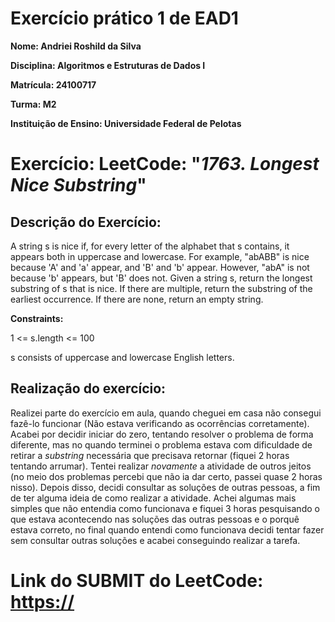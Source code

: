 # Exercício prático 1 de EAD1
 
**Nome: Andriei Roshild da Silva**

**Disciplina: Algoritmos e Estruturas de Dados I**

**Matrícula: 24100717**

**Turma: M2**
 
**Instituição de Ensino: Universidade Federal de Pelotas**

# Exercício: LeetCode: "_1763. Longest Nice Substring_"

## Descrição do Exercício:
A string s is nice if, for every letter of the alphabet that s contains, it appears both in uppercase and lowercase. For example, "abABB" is nice because 'A' and 'a' appear, and 'B' and 'b' appear. However, "abA" is not because 'b' appears, but 'B' does not.
Given a string s, return the longest substring of s that is nice. If there are multiple, return the substring of the earliest occurrence. If there are none, return an empty string.

**Constraints:**

1 <= s.length <= 100

s consists of uppercase and lowercase English letters.

## Realização do exercício:
Realizei parte do exercício em aula, quando cheguei em casa não consegui fazê-lo funcionar (Não estava verificando as ocorrências corretamente). Acabei por decidir iniciar do zero, tentando resolver o problema de forma diferente, mas no quando terminei o problema estava com dificuldade de retirar a _substring_ necessária que precisava retornar (fiquei 2 horas tentando arrumar). Tentei realizar _novamente_ a atividade de outros jeitos (no meio dos problemas percebi que não ia dar certo, passei quase 2 horas nisso). Depois disso, decidi consultar as soluções de outras pessoas, a fim de ter alguma ideia de como realizar a atividade. Achei algumas mais simples que não entendia como funcionava e fiquei 3 horas pesquisando o que estava acontecendo nas soluções das outras pessoas e o porquê estava correto, no final quando entendi como funcionava decidi tentar fazer sem consultar outras soluções e acabei conseguindo realizar a tarefa.

# Link do SUBMIT do LeetCode: [https://](https://leetcode.com/problems/longest-nice-substring/submissions/1644242818/)
